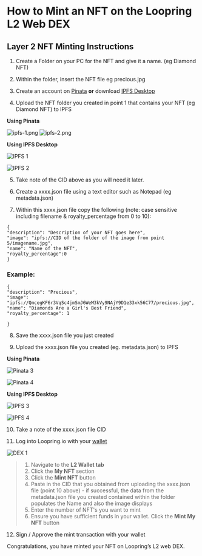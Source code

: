 
# How to Mint an NFT on the Loopring L2 Web DEX

## Layer 2 NFT Minting Instructions

1. Create a Folder on your PC for the NFT and give it a name. (eg Diamond NFT)

2. Within the folder, insert the NFT file eg precious.jpg

3. Create an account on [Pinata](https://app.pinata.cloud/) **or** download [IPFS Desktop](https://docs.ipfs.io/install/ipfs-desktop/)

4. Upload the NFT folder you created in point 1 that contains your NFT (eg Diamond NFT) to IPFS

**Using Pinata**

![ipfs-1.png](https://static.loopring.io/assets/images/ipfs-1.png)
![ipfs-2.png](https://static.loopring.io/assets/images/ipfs-2.png)

**Using IPFS Desktop**

![IPFS 1](https://lh4.googleusercontent.com/_7QNL46Bo8IzHN_eFHv-bykaCGuvzZci668h6VtSTs69fPie4eMsvdRV_oEDknWdVAxVSUoMdjFXvMLKGsrTqzWJ9gDJve8aYZWf8fb2Zf3svC4tPenauJa00fXpVWPzMsVVMTs2)

![IPFS 2](https://lh6.googleusercontent.com/4JSFZgdoh_2ar7shTLFdDNgx2k9Jyx5cjN0KggDjAYD6rhpO3jO08_peBW5REPW7_VgCaPj9hupNkx2uwZ1wZtGVo7wSQu4Et-UMfborMnVWAVNPsiX9Kpjapoyf96rsoY1MlZAt)

5. Take note of the CID above as you will need it later.

6. Create a xxxx.json file using a text editor such as Notepad (eg metadata.json)

7. Within this xxxx.json file copy the following (note: case sensitive including filename & royalty_percentage from 0 to 10):

```
{
"description": "Description of your NFT goes here",
"image": "ipfs://CID of the folder of the image from point 5/imagename.jpg",
"name": "Name of the NFT",
"royalty_percentage":0
}
```

### Example:

```
{
"description": "Precious",
"image": "ipfs://QmcegKF6r3VqSc4jmSmJ6WeM3kVy9NAjY9D1e33xk56C77/precious.jpg",
"name": "Diamonds Are a Girl's Best Friend",
"royalty_percentage": 1

}
```

8. Save the xxxx.json file you just created
   
9. Upload the xxxx.json file you created (eg. metadata.json) to IPFS 

**Using Pinata**

![Pinata 3](https://desk.zoho.com/galleryDocuments/edbsn4699c915b92e0893b0e9c874ce1d4d11aa9cabb7cf1185d191d33c6e789bd7ff4731574da29cfb2c3cb938ab64f3ed9e)

![Pinata 4](https://desk.zoho.com/galleryDocuments/edbsn1849a1e5a0b800f6c476fca4f64a5046e2a3a74653e9f706a79c9a811de20b9e0cd82c3be59ddb400661683b37a894a3)

**Using IPFS Desktop**

![IPFS 3](https://desk.zoho.com/galleryDocuments/edbsn3a538adce6596341711426d1f53977cd566040f9da6db61ff4ca0360a12692d61643804b9e654b75c61d7db2c2989c9f)

![IPFS 4](https://desk.zoho.com/galleryDocuments/edbsnbe5466d9e6340f187892cd16f40d85c53c8ea63ace78d550b5d3a429c4400fc0bcbe9ede1a5bc6dbf8ef685ee1600ab9)

10. Take a note of the xxxx.json file CID
   
11. Log into Loopring.io with your [wallet](https://desk.zoho.com/portal/loopring/en/kb/articles/how-do-i-connect-loopringsmartwallet-webdex)

![DEX 1](https://desk.zoho.com/galleryDocuments/edbsn4699c915b92e0893b0e9c874ce1d4d1186f10747ea85a0be7cf5ef4d8c40bdbdd936f18ce11cacddfe55d43fb27cac26?inline=true)

 >   1. Navigate to the **L2 Wallet tab**
 >   2. Click the **My NFT** section
 >   3. Click the **Mint NFT** button
 >   4. Paste in the CID that you obtained from uploading the xxxx.json file (point 10 above) - if successful, the data from the metadata.json file you created contained within the folder populates the Name and also the image displays
 >   5.  Enter the number of NFT's you want to mint
 >   6.  Ensure you have sufficient funds in your wallet. Click the **Mint My NFT** button

12. Sign / Approve the mint transaction with your wallet

Congratulations, you have minted your NFT on Loopring’s L2 web DEX.



